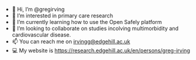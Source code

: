 - 👋 Hi, I’m @gregirving
- 👀 I’m interested in primary care research 
- 🌱 I’m currently learning how to use the Open Safely platform
- 💞️ I’m looking to collaborate on studies incolving multimorbidity and cardiovascular disease. 
- 📫 You can reach me on irvingg@edgehill.ac.uk 
- 💻 My website is https://research.edgehill.ac.uk/en/persons/greg-irving
<!---
gregirving/gregirving is a ✨ special ✨ repository because its `README.md` (this file) appears on your GitHub profile.
You can click the Preview link to take a look at your changes.
--->
